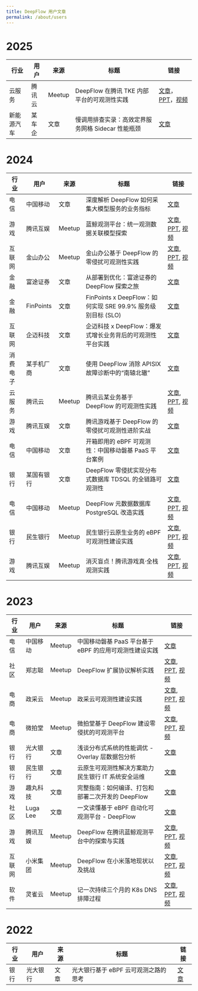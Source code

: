 ```yaml
---
title: DeepFlow 用户文章
permalink: /about/users
---
```


# 2025

| 行业     | 用户       | 来源   | 标题                                                   | 链接                                                                                                                                                                                                                                                 |
| -------- | ---------- | ------ | ------------------------------------------------------ | ---------------------------------------------------------------------------------------------------------------------------------------------------------------------------------------------------------------------------------------------------- |
| 云服务     | 腾讯云   | Meetup | DeepFlow 在腾讯 TKE 内部平台的可观测性实践              | [文章](https://mp.weixin.qq.com/s/tsVObqnUBOQ-fE6uK6_oxA)，[PPT](https://yunshan-guangzhou.oss-cn-beijing.aliyuncs.com/yunshan-ticket/pdf/85bfdb75cf8v77d8b618bf2h90a769b4_20241217152025.pdf)，[视频](https://www.bilibili.com/video/BV1y2kEYkEf1) |
| 新能源汽车 | 某车企   | 文章   | 慢调用排查实录：高效定界服务网格 Sidecar 性能瓶颈       | [文章](https://mp.weixin.qq.com/s/0QtKqQDuV1KjYYCPAP4sBQ) |

# 2024

| 行业     | 用户       | 来源   | 标题                                                   | 链接                                                                                                                                                                                                                                                 |
| -------- | ---------- | ------ | ------------------------------------------------------ | ---------------------------------------------------------------------------------------------------------------------------------------------------------------------------------------------------------------------------------------------------- |
| 电信     | 中国移动   | 文章   | 深度解析 DeepFlow 如何采集大模型服务的业务指标         | [文章](https://mp.weixin.qq.com/s/GjIKMIaDxbxNo75uhvTgAg) |
| 游戏     | 腾讯互娱   | Meetup | 蓝鲸观测平台：统一观测数据关联模型探索                 | [文章](https://mp.weixin.qq.com/s/-osVmY1V6yAycVx6d3CAMA), [PPT](https://yunshan-guangzhou.oss-cn-beijing.aliyuncs.com/yunshan-ticket/pdf/721e3ac62b51e6234eb10f03e7d41629_20240914102155.pdf), [视频](https://www.bilibili.com/video/BV1ZJ46eiE3S) |
| 互联网  | 金山办公   | Meetup | 金山办公基于 DeepFlow 的零侵扰可观测性实践              | [文章](https://mp.weixin.qq.com/s/7M5BCzDDQ3NQmuieIeCqXw), [PPT](https://yunshan-guangzhou.oss-cn-beijing.aliyuncs.com/yunshan-ticket/pdf/3838d594c942dc4765a223573206e5b5_20240913152317.pdf), [视频](https://www.bilibili.com/video/BV1JV46e6ErU) |
| 金融    | 富途证券   | 文章   | 从部署到优化：富途证券的 DeepFlow 探索之旅              | [文章](https://mp.weixin.qq.com/s/xFBiyTRrADUnCOMPwrTOQw)                                                                                                                                                                                            |
| 金融    | FinPoints  | 文章   | FinPoints x DeepFlow：如何实现 SRE 99.9% 服务级别目标 (SLO) | [文章](https://mp.weixin.qq.com/s/WoGDcmT1ua3N3DXa11Bk4g)                                                                                                                                                                                            |
| 互联网   | 企迈科技   | 文章   | 企迈科技 x DeepFlow：爆发式增长业务背后的可观测性平台实践 | [文章](https://mp.weixin.qq.com/s/P2tMeAYCMns05zG8nfj6dg)                                                                                                                                                                                            |
| 消费电子 | 某手机厂商 | 文章   | 使用 DeepFlow 消除 APISIX 故障诊断中的“南辕北辙”       | [文章](https://mp.weixin.qq.com/s/a-x_ce6VO-L1SaXs8PKoAg)                                                                                                                                                                                            |
| 云服务   | 腾讯云     | Meetup | 腾讯云某业务基于 DeepFlow 的可观测性实践               | [文章](https://mp.weixin.qq.com/s/57e3dAvN9gYcwWGjt-BMbw), [PPT](https://yunshan-guangzhou.oss-cn-beijing.aliyuncs.com/yunshan-ticket/pdf/52a0ea94c84600ddc34c53e10e048420_20240802114858.pdf), [视频](https://www.bilibili.com/video/BV1q4421Z7ni) |
| 游戏     | 腾讯互娱   | 文章   | 腾讯游戏基于 DeepFlow 的零侵扰可观测性进阶实战         | [文章](https://mp.weixin.qq.com/s/6v5jPLSMD1SZJITIKvHpWA)                                                                                                                                                                                            |
| 电信     | 中国移动   | 文章   | 开箱即用的 eBPF 可观测性：中国移动磐基 PaaS 平台案例   | [文章](https://mp.weixin.qq.com/s/Byb_PJ7hlUAeTotAamgqRA)                                                                                                                                                                                            |
| 银行     | 某国有银行 | 文章   | DeepFlow 零侵扰实现分布式数据库 TDSQL 的全链路可观测性 | [文章](https://mp.weixin.qq.com/s/IJntZDqBpLOWP2-JGY6Hmw)                                                                                                                                                                                            |
| 电信     | 中国移动   | Meetup | DeepFlow 元数据数据库 PostgreSQL 改造实践              | [文章](https://mp.weixin.qq.com/s/1_8939kNHZjqrABB9nlzBg), [PPT](https://yunshan-guangzhou.oss-cn-beijing.aliyuncs.com/yunshan-ticket/pdf/713b09f77232c733ff17d2e81955d9f6_20240802124302.pdf), [视频](https://www.bilibili.com/video/BV1tZ421N7zQ) |
| 银行     | 民生银行   | Meetup | 民生银行云原生业务的 eBPF 可观测性建设实践             | [文章](https://mp.weixin.qq.com/s/9XctB-EPqOPSbK1YL2JzlQ), [PPT](https://yunshan-guangzhou.oss-cn-beijing.aliyuncs.com/yunshan-ticket/pdf/ebae4e2d4d0ea71c28228c5e0dbb8f23_20231225162831.pdf), [视频](https://www.bilibili.com/video/BV1ag4y1C7DD) |
| 游戏     | 腾讯互娱   | Meetup | 消灭盲点！腾讯游戏真·全栈观测实践                      | [文章](https://mp.weixin.qq.com/s/vzRebv7TMrrRi8TUV9qj5A), [PPT](http://yunshan-guangzhou.oss-cn-beijing.aliyuncs.com/yunshan-ticket/pdf/580f8117457f0e2bbc2f3818f7d42300_20231225162841.pdf), [视频](https://www.bilibili.com/video/BV1ku4y1K7PF)  |

# 2023

| 行业   | 用户     | 来源   | 标题                                                   | 链接                                                                                                                                                                                                                                                |
| ------ | -------- | ------ | ------------------------------------------------------ | --------------------------------------------------------------------------------------------------------------------------------------------------------------------------------------------------------------------------------------------------- |
| 电信   | 中国移动 | Meetup | 中国移动磐基 PaaS 平台基于 eBPF 的应用可观测性建设实践 | [文章](https://mp.weixin.qq.com/s/ACS4AXFUk0uCXAsVTBi2SQ)                                                                                                                                                                                           |
| 社区   | 郑志聪   | Meetup | DeepFlow 扩展协议解析实践                              | [文章](https://mp.weixin.qq.com/s/GvUwamT-1VYHZQW34JBdow), [PPT](http://yunshan-guangzhou.oss-cn-beijing.aliyuncs.com/yunshan-ticket/pdf/50259d1f763207ff241a31b17231b871_20231201173751.pdf), [视频](https://www.bilibili.com/video/BV1pc411q7WH) |
| 电商   | 政采云   | Meetup | 政采云可观测性建设实践                                 | [文章](https://mp.weixin.qq.com/s/P_r1LQ3HerYNBYPZPClc2g), [PPT](http://yunshan-guangzhou.oss-cn-beijing.aliyuncs.com/yunshan-ticket/pdf/7698944121a1ce331c35428be49c2975_20230921103323.pdf), [视频](https://www.bilibili.com/video/BV1Sw411e7zC) |
| 电商   | 微拍堂   | Meetup | 微拍堂基于 DeepFlow 建设零侵扰的可观测平台             | [文章](https://mp.weixin.qq.com/s/P1tsmFW_9poIScxXCdOlLg), [PPT](http://yunshan-guangzhou.oss-cn-beijing.aliyuncs.com/yunshan-ticket/pdf/ab5c0568c000db0d0669c8c6a59c3551_20230921103335.pdf), [视频](https://www.bilibili.com/video/BV1zH4y1S7zG) |
| 银行   | 光大银行 | 文章   | 浅谈分布式系统的性能调优 - Overlay 层数据包分析        | [文章](https://mp.weixin.qq.com/s/aXwH6IIjCwZYHHqtqP2NSQ)                                                                                                                                                                                           |
| 银行   | 民生银行 | 文章   | 云原生可观测性解决方案助力民生银行 IT 系统安全运维     | [文章](https://mp.weixin.qq.com/s/rcCSDZfauhDdRD32hf5oxw)                                                                                                                                                                                           |
| 游戏   | 趣丸科技 | 文章   | 完整指南：如何编译、打包和部署二次开发的 DeepFlow      | [文章](https://mp.weixin.qq.com/s/-jWYq2rTRaTueuN0sAb3lA)                                                                                                                                                                                           |
| 社区   | Luga Lee | 文章   | 一文读懂基于 eBPF 自动化可观测平台 - DeepFlow          | [文章](https://mp.weixin.qq.com/s/vkHsvoxJ6Ep-githtJAv7g)                                                                                                                                                                                           |
| 游戏   | 腾讯互娱 | Meetup | DeepFlow 在腾讯蓝鲸观测平台中的探索与实践              | [文章](https://www.infoq.cn/article/raua40qhu5ejhmqb0mf3), [PPT](http://yunshan-guangzhou.oss-cn-beijing.aliyuncs.com/yunshan-ticket/pdf/1de79730a61f2f03dce9890862733cf4_20231031154518.pdf), [视频](https://www.bilibili.com/video/BV1o14y1S7iy) |
| 互联网 | 小米集团 | Meetup | DeepFlow 在小米落地现状以及挑战                        | [文章](https://mp.weixin.qq.com/s/0WMIdy1SoTYRTkU2e-PprQ), [PPT](http://yunshan-guangzhou.oss-cn-beijing.aliyuncs.com/yunshan-ticket/pdf/a1ee4bcf5678dbd276353f4b59f4aeff_20231031154555.pdf), [视频](https://www.bilibili.com/video/BV12u411h7bn) |
| 软件   | 灵雀云   | Meetup | 记一次持续三个月的 K8s DNS 排障过程                    | [文章](https://mp.weixin.qq.com/s/dDfckiTaALmFYHL6Tes_SA), [PPT](http://yunshan-guangzhou.oss-cn-beijing.aliyuncs.com/yunshan-ticket/pdf/ff69a942735788d654ba3b7d5acc24c6_20231031154454.pdf), [视频](https://www.bilibili.com/video/BV13X4y147UN) |

# 2022

| 行业 | 用户     | 来源 | 标题                                 | 链接                                                      |
| ---- | -------- | ---- | ------------------------------------ | --------------------------------------------------------- |
| 银行 | 光大银行 | 文章 | 光大银行基于 eBPF 云可观测之路的思考 | [文章](https://mp.weixin.qq.com/s/7GVplyh_pspcJ7c9qmfyOg) |
